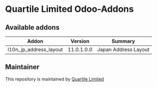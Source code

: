 Quartile Limited Odoo-Addons
============================

Available addons
----------------
Addon | Version | Summary
--- | --- | ---
l10n_jp_address_layout | 11.0.1.0.0 | Japan Address Layout

Maintainer
----------
This repository is maintained by [Quartile Limited](https://www.odoo-asia.com)

